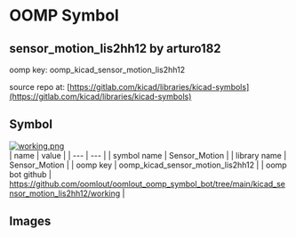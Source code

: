 # OOMP Symbol  
## sensor_motion_lis2hh12  by arturo182  
  
oomp key: oomp_kicad_sensor_motion_lis2hh12  
  
source repo at: [https://gitlab.com/kicad/libraries/kicad-symbols](https://gitlab.com/kicad/libraries/kicad-symbols)  
## Symbol  
  
[![working.png](working_600.png)](working.png)  
| name | value | 
| --- | --- | 
| symbol name | Sensor_Motion | 
| library name | Sensor_Motion | 
| oomp key | oomp_kicad_sensor_motion_lis2hh12 | 
| oomp bot github | https://github.com/oomlout/oomlout_oomp_symbol_bot/tree/main/kicad_sensor_motion_lis2hh12/working | 
## Images  
